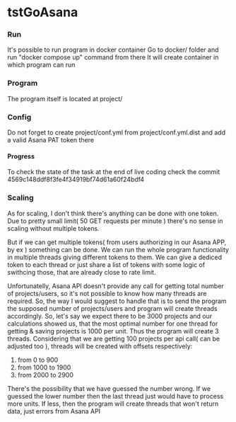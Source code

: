 # tstGoAsana

### Run
It's possible to run program in docker container
Go to docker/ folder and run "docker compose up" command from there
It will create container in which program can run

### Program
The program itself is located at project/

### Config
Do not forget to create project/conf.yml from project/conf.yml.dist and add a valid Asana PAT token there

#### Progress
To check the state of the task at the end of live coding check the commit 4569c148ddf8f3fe4f34919bf74d61a60f24bdf4

### Scaling
As for scaling, I don't think there's anything can be done with one token. Due to pretty small limit( 50 GET requests per minute ) 
there's no sense in scaling without multiple tokens. 

But if we can get multiple tokens( from users authorizing in our Asana APP, by ex ) something can be done. 
We can run the whole program functionality in multiple threads giving different tokens to them. We can give a dediced token
to each thread or just share a list of tokens with some logic of swithcing those, that are already close to rate limit.

Unfortunatelly, Asana API doesn't provide any call for getting total number of projects/users, so it's not possible to know how many
threads are required. So, the way I would suggest to handle that is to send the program the supposed number of projects/users and
program will create threads accordingly. So, let's say we expect there to be 3000 projects and our calculations showed us, that
the most optimal number for one thread for getting & saving projects is 1000 per unit. Thus the program will create 3 threads.
Considering that we are getting 100 projects per api call( can be adjusted too ), threads will be created with offsets
respectively:
1. from 0 to 900
2. from 1000 to 1900
3. from 2000 to 2900

There's the possibility that we have guessed the number wrong. If we guessed the lower number then the last thread just would have to
process more units. If less, then the program will create threads that won't return data, just errors from Asana API
